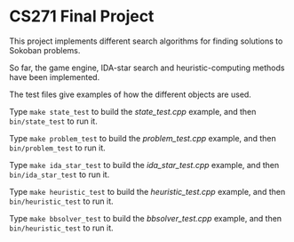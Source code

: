 CS271 Final Project
===================

This project implements different search algorithms for finding solutions to
Sokoban problems.

So far, the game engine, IDA-star search and heuristic-computing methods have been implemented.

The test files give examples of how the different objects are used.

Type `make state_test` to build the *state_test.cpp* example, and then
`bin/state_test` to run it.

Type `make problem_test` to build the *problem_test.cpp* example, and then
`bin/problem_test` to run it.

Type `make ida_star_test` to build the *ida_star_test.cpp* example, and then
`bin/ida_star_test` to run it.

Type `make heuristic_test` to build the *heuristic_test.cpp* example, and then
`bin/heuristic_test` to run it.

Type `make bbsolver_test` to build the *bbsolver_test.cpp* example, and then
`bin/heuristic_test` to run it.
